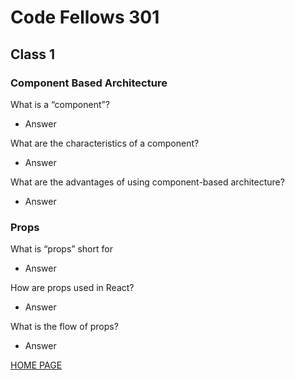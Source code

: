 # Code Fellows 301

## Class 1

### Component Based Architecture

What is a “component”?

- Answer

What are the characteristics of a component?

- Answer

What are the advantages of using component-based architecture?

- Answer

### Props

What is “props” short for

- Answer

How are props used in React?

- Answer

What is the flow of props?

- Answer

[HOME PAGE](https://getullrichordietrying.github.io/reading-notes/)
